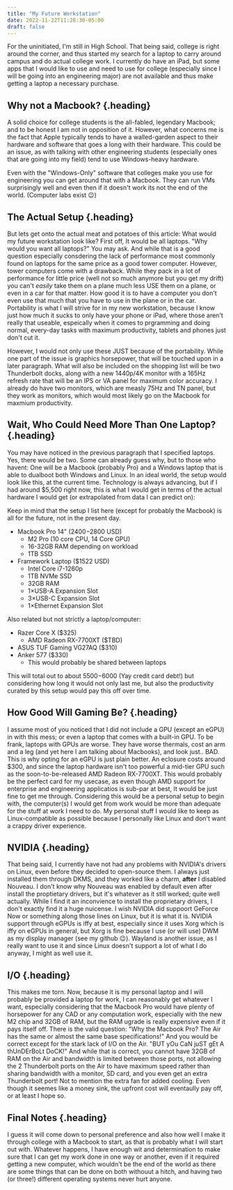 ```yaml
---
title: "My Future Workstation"
date: 2022-11-22T11:28:30-05:00
draft: false 
---
```


For the uninitiated, I'm still in High School. That being said, college is right
around the corner, and thus started my search for a laptop to carry around
campus and do actual college work. I currently do have an iPad, but some apps
that I would like to use and need to use for college (especially since I will be
going into an engineering major) are not available and thus make getting a
laptop a necessary purchase.

## Why not a Macbook? {.heading}

A solid choice for college students is the all-fabled, legendary Macbook; and to
be honest I am not in opposition of it. However, what concerns me is the fact
that Apple typically tends to have a walled-garden aspect to their hardware and
software that goes a long with their hardware. This could be an issue, as with
talking with other engineering students (especially ones that are going into my
field) tend to use Windows-heavy hardware.

Even with the "Windows-Only" software that colleges make you use for engineering
you can get around that with a Macbook. They can run VMs surprisingly well and
even then if it doesn't work its not the end of the world. (Computer labs exist
😉)

## The Actual Setup {.heading}

But lets get onto the actual meat and potatoes of this article: What would my
future workstation look like? First off, It would be all laptops. "Why would you
want all laptops?" You may ask. And while that is a good question especially
consdering the lack of performance most commonly found on laptops for the same
price as a good tower computer. However, tower computers come with a drawback.
While they pack in a lot of performance for little price (well not so much
anymore but you get my drift) you can't *easily* take them on a plane much less
USE them on a plane, or even in a car for that matter. How good it is to have a
computer you don't even use that much that you have to use in the plane or in
the car. Portability is what I will strive for in my new workstation, because I
know just how much it sucks to only have your phone or iPad, where those  aren't
really that useable, espeically when it comes to prgramming and doing normal,
every-day tasks with maximum productivity, tablets and phones just don't cut it.

However, I would not only use these JUST because of the portability. While one
part of the issue is graphics horsepower, that will be touched upon in a later
paragraph. What will also be included on the shopping list will be two
Thunderbolt docks, along with a new 1440p/4K monitor with a 165Hz refresh rate
that will be an IPS or VA panel for maximum color accuracy. I already do have
two monitors, which are measly 75Hz and TN panel, but they work as monitors,
which would most likely go on the Macbook for maxmium productivity.

## Wait, Who Could Need More Than One Laptop? {.heading}

You may have noticed in the previous paragraph that I specified laptops.  Yes,
there would be two. Some can already guess why, but to those who havent: One
will be a Macbook (probably  Pro) and a Windows laptop that is able to dualboot
both Windows and Linux. In an ideal world, the setup would look like this, at
the current time. Technology is always advancing, but if I had around $5,500
right now, this is what I would get in terms of the actual hardware I would get
(or extrapolated from data I can predict on):

Keep in mind that the setup I list here (except for probably the Macbook) is all
for the future, not in the present day.

- Macbook Pro 14" ($2400-$2800 USD)
  - M2 Pro (10 core CPU, 14 Core GPU)
  - 16-32GB RAM depending on workload
  - 1TB SSD
- Framework Laptop ($1522 USD)
  - Intel Core i7-1260p
  - 1TB NVMe SSD
  - 32GB RAM
  - 1&times;USB-A Expansion Slot
  - 3&times;USB-C Expansion Slot
  - 1&times;Ethernet Expansion Slot

Also related but not strictly a laptop/computer:

- Razer Core X ($325)
  - AMD Radeon RX-7700XT ($TBD)
- ASUS TUF Gaming VG27AQ ($310)
- Anker 577 ($330)
  - This would probably be shared between laptops

This will total out to about $5500-$6000 (Yay credit card debt!) but considering
how long it would not only last me, but also the productivity curated by this
setup would pay this off over time.

## How Good Will Gaming Be? {.heading}

I assume most of you noticed that I did not include a GPU (except an eGPU) in
with this mess; or even a laptop that comes with a built-in GPU. To be frank,
laptops with GPUs are worse. They have worse thermals, cost an arm and a leg
(and yet here I am talking about Macbooks), and look just.. BAD.  This is why
opting for an eGPU is just plain better. An eclosure costs around $300, and
since the laptop hardware isn't too powerful a mid-tier GPU such as the
soon-to-be-released AMD Radeon RX-7700XT. This would probably be the perfect
card for my usecase, as even though AMD support for enterprise and engineering
applicatios is sub-par at best, It would be just fine to get me through.
Considering this would be a personal setup to begin with, the computer(s) I
would get from work would be more than adequate for the stuff at work I need to
do. My personal stuff I would like to keep as Linux-compatible as possible
because I personally like Linux and don't want a crappy driver experience.

## NVIDIA {.heading}

That being said, I currently have not had any problems with NVIDIA's drivers on
Linux, even before they decided to open-source them. I always just installed
them through DKMS, and they worked like a charm, **after** I disabled Nouveau. I
don't know why Nouveau was enabled by default even after install the proptietary
drivers, but it's whatever as it still worked; quite well actually. While I find
it  an inconvience to install the proprietary drivers, I don't exactly find it a
huge nuicense. I wish NVIDIA did suppoort GeForce Now or something along those
lines on Linux, but it is what it is. NVIDIA support through eGPUs is iffy at
best, especially since it uses Xorg which is iffy on eGPUs in general, but Xorg
is fine because I use (or will use) DWM as my display manager (see my github
😉). Wayland is another issue, as I really want to use it and since Linux
doesn't support a lot of what I do anyway, I might as well use it.

## I/O {.heading}

This makes me torn. Now, because it is my personal laptop and I will probably be
provided a laptop for work, I can reasonably get whatever I want, especially
considering that the Macbook Pro would have plenty of horsepower for any CAD or
any computation work, especially with the new M2 chip and 32GB of RAM, but the
RAM ugrade is really expensive even if it pays itself off. There is the valid
question: "Why the Macbook Pro? The Air has the same or almost the same base
specifications!" And you would be correct except for the stark lack of I/O on
the Air. "BUT yOu CaN juST gEt A thUnDErBoLt DoCK!" And while that is
correct, you cannot have 32GB of RAM on the Air and bandwidth is limited between
those ports, not allowing the 2 Thunderbolt ports on the Air to have maximum
speed rather than sharing bandwidth with a monitor, SD card, and you even get an
extra Thunderbolt port! Not to mention the extra fan for added cooling. Even
though it seemes like a money sink, the upfront cost will eventaully pay off, or
at least I hope so.

## Final Notes {.heading}

I guess it will come down to personal preference and also how well I make it
through college with a Macbook to start, as that is probably what I will start
out with. Whatever happens, I have enough wit and determination to make sure
that I can get my work done in one way or another, even if it required getting a
new computer, which wouldn't be the end of the world as there are some things
that can be done on both withouut a hitch, and having two (or three!) different
operating systems never hurt anyone.
